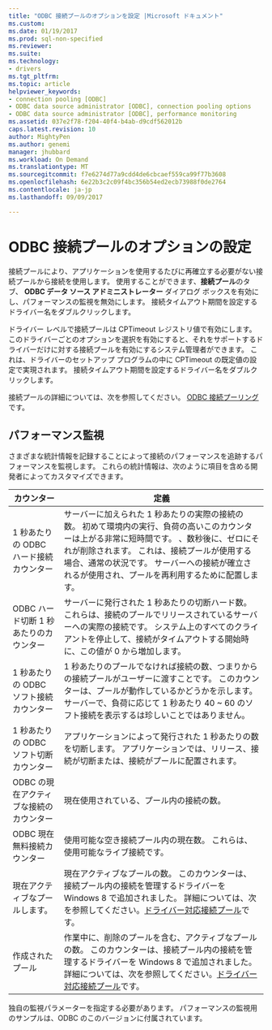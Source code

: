 ```yaml
---
title: "ODBC 接続プールのオプションを設定 |Microsoft ドキュメント"
ms.custom: 
ms.date: 01/19/2017
ms.prod: sql-non-specified
ms.reviewer: 
ms.suite: 
ms.technology:
- drivers
ms.tgt_pltfrm: 
ms.topic: article
helpviewer_keywords:
- connection pooling [ODBC]
- ODBC data source administrator [ODBC], connection pooling options
- ODBC data source administrator [ODBC], performance monitoring
ms.assetid: 037e2f78-f204-40f4-b4ab-d9cdf562012b
caps.latest.revision: 10
author: MightyPen
ms.author: genemi
manager: jhubbard
ms.workload: On Demand
ms.translationtype: MT
ms.sourcegitcommit: f7e6274d77a9cdd4de6cbcaef559ca99f77b3608
ms.openlocfilehash: 6e22b3c2c09f4bc356b54ed2ecb73988f0de2764
ms.contentlocale: ja-jp
ms.lasthandoff: 09/09/2017

---
```

# <a name="setting-odbc-connection-pooling-options"></a>ODBC 接続プールのオプションの設定
接続プールにより、アプリケーションを使用するたびに再確立する必要がない接続プールから接続を使用します。 使用することができます、**接続プール**のタブ、 **ODBC データ ソース アドミニストレーター**  ダイアログ ボックスを有効にし、パフォーマンスの監視を無効にします。 接続タイムアウト期間を設定するドライバー名をダブルクリックします。  
  
 ドライバー レベルで接続プールは CPTimeout レジストリ値で有効にします。 このドライバーごとのオプションを選択を有効にすると、それをサポートするドライバーだけに対する接続プールを有効にするシステム管理者ができます。 これは、ドライバーのセットアップ プログラムの中に CPTimeout の既定値の設定で実現されます。 接続タイムアウト期間を設定するドライバー名をダブルクリックします。  
  
 接続プールの詳細については、次を参照してください。 [ODBC 接続プーリング](../../odbc/reference/develop-app/driver-manager-connection-pooling.md)です。  
  
## <a name="performance-monitoring"></a>パフォーマンス監視  
 さまざまな統計情報を記録することによって接続のパフォーマンスを追跡するパフォーマンスを監視します。 これらの統計情報は、次のように項目を含める開発者によってカスタマイズできます。  
  
|カウンター|定義|  
|-------------|----------------|  
|1 秒あたりの ODBC ハード接続カウンター|サーバーに加えられた 1 秒あたりの実際の接続の数。 初めて環境内の実行、負荷の高いこのカウンターは上がる非常に短時間です。 、数秒後に、ゼロにそれが削除されます。 これは、接続プールが使用する場合、通常の状況です。 サーバーへの接続が確立されるが使用され、プールを再利用するために配置します。|  
|ODBC ハード切断 1 秒あたりのカウンター|サーバーに発行された 1 秒あたりの切断ハード数。 これらは、接続のプールでリリースされているサーバーへの実際の接続です。 システム上のすべてのクライアントを停止して、接続がタイムアウトする開始時に、この値が 0 から増加します。|  
|1 秒あたりの ODBC ソフト接続カウンター|1 秒あたりのプールでなければ接続の数、つまりからの接続プールがユーザーに渡すことです。 このカウンターは、プールが動作しているかどうかを示します。 サーバーで、負荷に応じて 1 秒あたり 40 ~ 60 のソフト接続を表示するは珍しいことではありません。|  
|1 秒あたりの ODBC ソフト切断カウンター|アプリケーションによって発行された 1 秒あたりの数を切断します。 アプリケーションでは、リリース、接続が切断または、接続がプールに配置されます。|  
|ODBC の現在アクティブな接続のカウンター|現在使用されている、プール内の接続の数。|  
|ODBC 現在無料接続カウンター|使用可能な空き接続プール内の現在数。 これらは、使用可能なライブ接続です。|  
|現在アクティブなプールします。|現在アクティブなプールの数。 このカウンターは、接続プール内の接続を管理するドライバーを Windows 8 で追加されました。 詳細については、次を参照してください。[ドライバー対応接続プール](../../odbc/reference/develop-app/driver-aware-connection-pooling.md)です。|  
|作成されたプール|作業中に、削除のプールを含む、アクティブなプールの数。 このカウンターは、接続プール内の接続を管理するドライバーを Windows 8 で追加されました。 詳細については、次を参照してください。[ドライバー対応接続プール](../../odbc/reference/develop-app/driver-aware-connection-pooling.md)です。|  
  
 独自の監視パラメーターを指定する必要があります。 パフォーマンスの監視用のサンプルは、ODBC のこのバージョンに付属されています。

